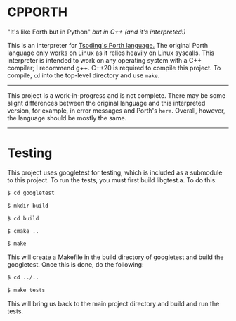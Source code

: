 CPPORTH
===

"It's like Forth but in Python" *but in C++ \(and it's interpreted!\)*

This is an interpreter for [Tsoding's Porth language.](https://gitlab.com/tsoding/porth) The original Porth language only works on Linux as it relies heavily on Linux syscalls. This interpreter is intended to work on any operating system with a C++ compiler; I recommend g++. C++20 is required to compile this project.
To compile, `cd` into the top-level directory and use `make`.

---
This project is a work-in-progress and is not complete. There may be some slight differences between the original language and this interpreted version, for example,
in error messages and Porth's `here`. Overall, however, the language should be mostly the same.

---
Testing
==

This project uses googletest for testing, which is included as a submodule to this project.
To run the tests, you must first build libgtest.a. To do this:

```bash
$ cd googletest

$ mkdir build

$ cd build

$ cmake ..

$ make
```

This will create a Makefile in the build directory of googletest and build the googletest.
Once this is done, do the following:

```bash
$ cd ../..

$ make tests
```

This will bring us back to the main project directory and build and run the tests.


